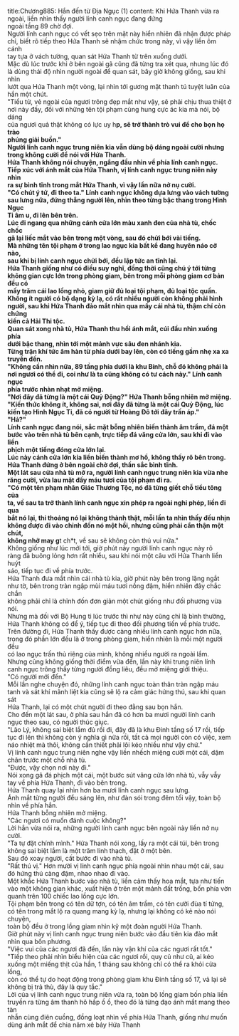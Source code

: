 title:Chương885: Hắn đến từ Địa Ngục (1)
content:
Khi Hứa Thanh vừa ra ngoài, liền nhìn thấy người lính canh ngục đang đứng<br>ngoài tầng 89 chờ đợi.<br>Người lính canh ngục có vết sẹo trên mặt này hiển nhiên đã nhận được pháp<br>chỉ, biết rõ tiếp theo Hứa Thanh sẽ nhậm chức trong này, vì vậy liền ôm cánh<br>tay tựa ở vách tường, quan sát Hứa Thanh từ trên xuống dưới.<br>Mặc dù lúc trước khi ở bên ngoài gã cũng đã từng tra xét qua, nhưng lúc đó<br>là dùng thái độ nhìn người ngoài để quan sát, bây giờ không giống, sau khi nhìn<br>lướt qua Hứa Thanh một vòng, lại nhìn tới gương mặt thanh tú tuyệt luân của<br>hắn một chút.<br>"Tiểu tử, vẻ ngoài của ngươi trông đẹp mắt như vậy, sẽ phải chịu thua thiệt ở<br>nơi này đấy, đối với những tên tội phạm cùng hung cực ác kia mà nói, bộ dáng<br>của ngươi quả thật không có lực uy h**p, sẽ trở thành trò vui để cho bọn họ trào<br>phúng giải buồn."<br>Người lính canh ngục trung niên kia vẫn dùng bộ dáng ngoài cười nhưng<br>trong không cười để nói với Hứa Thanh.<br>Hứa Thanh không nói chuyện, ngẩng đầu nhìn về phía lính canh ngục.<br>Tiếp xúc với ánh mắt của Hứa Thanh, vị lính canh ngục trung niên này nhìn<br>ra sự bình tĩnh trong mắt Hứa Thanh, vì vậy lần nữa nở nụ cười.<br>"Có chút ý tứ, đi theo ta." Lính canh ngục không dựa lưng vào vách tường<br>sau lưng nữa, đứng thẳng người lên, nhìn theo từng bậc thang trong Hình Ngục<br>Ti âm u, đi lên bên trên.<br>Lúc đi ngang qua những cánh cửa lớn màu xanh đen của nhà tù, chốc chốc<br>gã lại liếc mắt vào bên trong một vòng, sau đó chửi bới vài tiếng.<br>Mà những tên tội phạm ở trong lao ngục kia bất kể đang huyên náo cỡ nào,<br>sau khi bị lính canh ngục chửi bới, đều lập tức an tĩnh lại.<br>Hứa Thanh giống như có điều suy nghĩ, đồng thời cũng chú ý tới từng<br>không gian cực lớn trong phòng giam, bên trong mỗi phòng giam cơ bản đều có<br>mấy trăm cái lao lồng nhỏ, giam giữ đủ loại tội phạm, đủ loại tộc quần.<br>Không ít người có bộ dạng kỳ lạ, có rất nhiều người còn không phải hình<br>người, sau khi Hứa Thanh đảo mắt nhìn qua mấy cái nhà tù, thậm chí còn chứng<br>kiến cả Hải Thi tộc.<br>Quan sát xong nhà tù, Hứa Thanh thu hồi ánh mắt, cúi đầu nhìn xuống phía<br>dưới bậc thang, nhìn tới một mảnh vực sâu đen nhánh kia.<br>Từng trận khí tức âm hàn từ phía dưới bay lên, còn có tiếng gầm nhẹ xa xa<br>truyền đến.<br>"Không cần nhìn nữa, 89 tầng phía dưới là khu Bính, chỗ đó không phải là<br>nơi ngươi có thể đi, coi như là ta cũng không có tư cách này." Lính canh ngục<br>phía trước nhàn nhạt mở miệng.<br>"Nơi đây đã từng là một cái Quỷ Động?" Hứa Thanh bỗng nhiên mở miệng.<br>"Kiến thức không ít, không sai, nơi đây đã từng là một cái Quỷ Động, lúc<br>kiến tạo Hình Ngục Ti, đã có người từ Hoàng Đô tới đây trấn áp."<br>"Hả?"<br>Lính canh ngục đang nói, sắc mặt bỗng nhiên biến thành âm trầm, đá một<br>bước vào trên nhà tù bên cạnh, trực tiếp đá văng cửa lớn, sau khi đi vào liền<br>phịch một tiếng đóng cửa lớn lại.<br>Lúc này cánh cửa lớn kia liền biến thành mơ hồ, không thấy rõ bên trong.<br>Hứa Thanh đứng ở bên ngoài chờ đợi, thần sắc bình tĩnh.<br>Một lát sau cửa nhà tù mở ra, người lính canh ngục trung niên kia vừa nhe<br>răng cười, vừa lau mặt đầy máu tươi của tội phạm đi ra.<br>"Có một tên phạm nhân Giác Thương Tộc, nó đã từng giết chỗ tiểu tông của<br>ta, về sau ta trở thành lính canh ngục xin phép ra ngoài nghỉ phép, liền đi qua<br>bắt nó lại, thi thoảng nó lại không thành thật, mỗi lần ta nhìn thấy đều nhịn<br>không được đi vào chỉnh đốn nó một hồi, nhưng cũng phải cẩn thận một chút,<br>không nhỡ may g**t ch*t, về sau sẽ không còn thú vui nữa."<br>Không giống như lúc mới tới, giờ phút này người lính canh ngục này rõ<br>ràng đã buông lỏng hơn rất nhiều, sau khi nói một câu với Hứa Thanh liền huýt<br>sáo, tiếp tục đi về phía trước.<br>Hứa Thanh đưa mắt nhìn cái nhà tù kia, giờ phút này bên trong lặng ngắt<br>như tờ, bên trong tràn ngập mùi máu tươi nồng đậm, hiển nhiên đây chắc chắn<br>không phải chỉ là chỉnh đốn đơn giản một chút giống như đối phương vừa nói.<br>Nhưng mà đối với Bộ Hung ti lúc trước thì như này cũng chỉ là bình thường,<br>Hứa Thanh không có để ý, tiếp tục đi theo đối phương tiến về phía trước.<br>Trên đường đi, Hứa Thanh thấy được càng nhiều lính canh ngục hơn nữa,<br>trong đó phần lớn đều là ở trong phòng giam, hiển nhiên là mỗi một người đều<br>có lao ngục trấn thủ riêng của mình, không nhiều người ra ngoài lắm.<br>Nhưng cũng không giống thời điểm vừa đến, lần này khi trung niên lính<br>canh ngục trông thấy từng người đồng liêu, đều mở miệng giới thiệu.<br>"Có người mới đến."<br>Mỗi lần nghe chuyện đó, những lính canh ngục toàn thân tràn ngập máu<br>tanh và sát khí mãnh liệt kia cũng sẽ lộ ra cảm giác hứng thú, sau khi quan sát<br>Hứa Thanh, lại có một chút người đi theo đằng sau bọn hắn.<br>Cho đến một lát sau, ở phía sau hắn đã có hơn ba mươi người lính canh<br>ngục theo sau, có người thúc giục.<br>"Lão Lý, không sai biệt lắm đủ rồi đi, đây đã là khu Đinh tầng số 17 rồi, tiếp<br>tục đi lên thì không còn ý nghĩa gì nữa rồi, tất cả mọi người còn có việc, xem<br>náo nhiệt mà thôi, không cần thiết phải lôi kéo nhiều như vậy chứ."<br>Vị lính canh ngục trung niên nghe vậy liền nhếch miệng cười một cái, dậm<br>chân trước một chỗ nhà tù.<br>"Được, vậy chọn nơi này đi."<br>Nói xong gã đá phịch một cái, một bước sút văng cửa lớn nhà tù, vẫy vẫy<br>tay về phía Hứa Thanh, đi vào bên trong.<br>Hứa Thanh quay lại nhìn hơn ba mươi lính canh ngục sau lưng.<br>Ánh mắt từng người đều sáng lên, như đàn sói trong đêm tối vậy, toàn bộ<br>nhìn về phía hắn.<br>Hứa Thanh bỗng nhiên mở miệng.<br>"Các ngươi có muốn đánh cuộc không?"<br>Lời hắn vừa nói ra, những người lính canh ngục bên ngoài này liền nở nụ<br>cười.<br>"Ta tự đặt chính mình." Hứa Thanh nói xong, lấy ra một cái túi, bên trong<br>không sai biệt lắm là một trăm linh thạch, đặt ở một bên.<br>Sau đó xoay người, cất bước đi vào nhà tù.<br>"Rất thú vị." Hơn mười vị lính canh ngục phía ngoài nhìn nhau một cái, sau<br>đó hứng thú càng đậm, nhao nhao đi vào.<br>Một khắc Hứa Thanh bước vào nhà tù, liền cảm thấy hoa mắt, tựa như tiến<br>vào một không gian khác, xuất hiện ở trên một mảnh đất trống, bốn phía vờn<br>quanh trên 100 chiếc lao lồng cực lớn.<br>Tội phạm bên trong có tên dữ tợn, có tên âm trầm, có tên cười đùa tí tửng,<br>có tên trong mắt lộ ra quang mang kỳ lạ, nhưng lại không có kẻ nào nói chuyện,<br>toàn bộ đều ở trong lồng giam nhìn kỹ một đoàn người Hứa Thanh.<br>Giờ phút này vị lính canh ngục trung niên bước vào đầu tiên kia đảo mắt<br>nhìn qua bốn phương.<br>"Việc vui của các ngươi đã đến, lần này vận khí của các ngươi rất tốt."<br>"Tiếp theo phải nhìn biểu hiện của các ngươi rồi, quy củ như cũ, ai kéo<br>xuống một miếng thịt của hắn, 1 tháng sau không chỉ có thể ra khỏi cửa lồng,<br>còn có thể tự do hoạt động trong phòng giam khu Đinh tầng số 17, vả lại sẽ<br>không bị trả thù, đây là quy tắc."<br>Lời của vị lính canh ngục trung niên vừa ra, toàn bộ lồng giam bốn phía liền<br>truyền ra từng âm thanh hô hấp ồ ồ, theo đó là từng đạo ánh mắt mang theo tàn<br>nhẫn cùng điên cuồng, đồng loạt nhìn về phía Hứa Thanh, giống như muốn<br>dùng ánh mắt để chia năm xẻ bảy Hứa Thanh